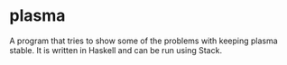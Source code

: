 # plasma
A program that tries to show some of the problems with keeping plasma stable.
It is written in Haskell and can be run using Stack.
